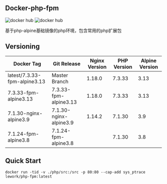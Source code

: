 ## Docker-php-fpm

![docker hub](https://img.shields.io/docker/pulls/lework/php-fpm.svg?style=flat-square)
![docker hub](https://img.shields.io/docker/stars/lework/php-fpm.svg?style=flat-square)

基于php-alpine基础镜像的php环境，包含常用的php扩展包

## Versioning
| Docker Tag | Git Release | Nginx Version | PHP Version | Alpine Version |
|-----|-------|-----|--------|--------|
| latest/7.3.33-fpm-alpine3.13 | Master Branch | 1.18.0 | 7.3.33 | 3.13 |
| 7.3.33-fpm-alpine3.13 | 7.3.33-fpm-alpine3.13 | 1.18.0 | 7.3.33 | 3.13 |
| 7.1.30-nginx-alpine3.9 | 7.1.30-nginx-alpine3.9 |1.14.2 | 7.1.30 | 3.9 |
| 7.1.24-fpm-alpine3.8 | 7.1.24-fpm-alpine3.8 | | 7.1.30 | 3.8 |


## Quick Start

```
docker run -tid -v ./php/src:/src -p 80:80 --cap-add sys_ptrace lework/php-fpm:latest
```
